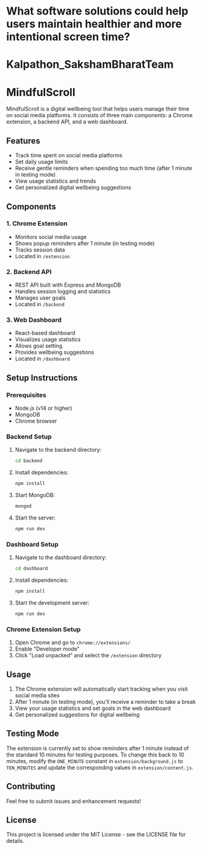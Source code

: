 <h1>What software solutions could help users maintain healthier and more intentional screen time?</h1>

# Kalpathon_SakshamBharatTeam

# MindfulScroll

MindfulScroll is a digital wellbeing tool that helps users manage their time on social media platforms. It consists of three main components: a Chrome extension, a backend API, and a web dashboard.

## Features

- Track time spent on social media platforms
- Set daily usage limits
- Receive gentle reminders when spending too much time (after 1 minute in testing mode)
- View usage statistics and trends
- Get personalized digital wellbeing suggestions

## Components

### 1. Chrome Extension
- Monitors social media usage
- Shows popup reminders after 1 minute (in testing mode)
- Tracks session data
- Located in `/extension`

### 2. Backend API
- REST API built with Express and MongoDB
- Handles session logging and statistics
- Manages user goals
- Located in `/backend`

### 3. Web Dashboard
- React-based dashboard
- Visualizes usage statistics
- Allows goal setting
- Provides wellbeing suggestions
- Located in `/dashboard`

## Setup Instructions

### Prerequisites
- Node.js (v14 or higher)
- MongoDB
- Chrome browser

### Backend Setup
1. Navigate to the backend directory:
   ```bash
   cd backend
   ```

2. Install dependencies:
   ```bash
   npm install
   ```

3. Start MongoDB:
   ```bash
   mongod
   ```

4. Start the server:
   ```bash
   npm run dev
   ```

### Dashboard Setup
1. Navigate to the dashboard directory:
   ```bash
   cd dashboard
   ```

2. Install dependencies:
   ```bash
   npm install
   ```

3. Start the development server:
   ```bash
   npm run dev
   ```

### Chrome Extension Setup
1. Open Chrome and go to `chrome://extensions/`
2. Enable "Developer mode"
3. Click "Load unpacked" and select the `/extension` directory

## Usage

1. The Chrome extension will automatically start tracking when you visit social media sites
2. After 1 minute (in testing mode), you'll receive a reminder to take a break
3. View your usage statistics and set goals in the web dashboard
4. Get personalized suggestions for digital wellbeing

## Testing Mode

The extension is currently set to show reminders after 1 minute instead of the standard 10 minutes for testing purposes. To change this back to 10 minutes, modify the `ONE_MINUTE` constant in `extension/background.js` to `TEN_MINUTES` and update the corresponding values in `extension/content.js`.

## Contributing

Feel free to submit issues and enhancement requests!

## License

This project is licensed under the MIT License - see the LICENSE file for details. 